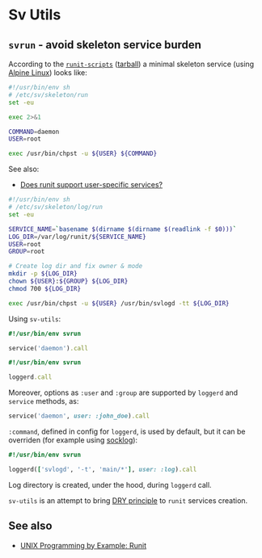 # Sv Utils

## ``svrun`` - avoid skeleton service burden

According to the [``runit-scripts``][runit-scripts]
([tarball][runit-scripts-tarball])
a minimal skeleton service (using [Alpine Linux][alpine-linux]) looks like:

```sh
#!/usr/bin/env sh
# /etc/sv/skeleton/run
set -eu

exec 2>&1

COMMAND=daemon
USER=root

exec /usr/bin/chpst -u ${USER} ${COMMAND}
```

See also:

* [Does runit support user-specific services?][runit-doc:userservices]

```sh
#!/usr/bin/env sh
# /etc/sv/skeleton/log/run
set -eu

SERVICE_NAME=`basename $(dirname $(dirname $(readlink -f $0)))`
LOG_DIR=/var/log/runit/${SERVICE_NAME}
USER=root
GROUP=root

# Create log dir and fix owner & mode
mkdir -p ${LOG_DIR}
chown ${USER}:${GROUP} ${LOG_DIR}
chmod 700 ${LOG_DIR}

exec /usr/bin/chpst -u ${USER} /usr/bin/svlogd -tt ${LOG_DIR}
```

Using ``sv-utils``:

```ruby
#!/usr/bin/env svrun

service('daemon').call
```

```ruby
#!/usr/bin/env svrun

loggerd.call
```

Moreover, options as ``:user`` and ``:group`` are supported
by ``loggerd`` and ``service`` methods, as:

```ruby
service('daemon', user: :john_doe).call
```

``:command``, defined in config for ``loggerd``, is used by default,
but it can be overriden (for example using [socklog][socklog]):

```ruby
#!/usr/bin/env svrun

loggerd(['svlogd', '-t', 'main/*'], user: :log).call
```

Log directory is created, under the hood, during ``loggerd`` call.

``sv-utils`` is an attempt to bring [DRY principle][dry-definition]
to ``runit`` services creation.

## See also

* [UNIX Programming by Example: Runit][sa:unix-programming-by-example-runit]

[alpine-linux]: https://alpinelinux.org/
[runit-scripts]: https://github.com/dockage/runit-scripts
[runit-scripts-tarball]: https://api.github.com/repos/dockage/runit-scripts/tarball
[socklog]: http://smarden.org/socklog/
[dry-definition]: https://en.wikipedia.org/wiki/Don%27t_repeat_yourself
[runit-doc:userservices]: http://smarden.org/runit/faq.html#userservices
[sa:unix-programming-by-example-runit]: http://tammersaleh.com/posts/unix-programming-by-example-runit/
